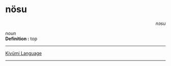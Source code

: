 
# nösu

<div align="right"><i>nɔsu</i></div>

*noun*  
**Definition :** top  

---

[Kivümi Language](../README.md)

---
